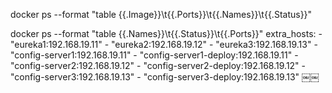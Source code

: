 docker ps --format "table {{.Image}}\t{{.Ports}}\t{{.Names}}\t{{.Status}}"

docker ps --format "table {{.Names}}\t{{.Status}}\t{{.Ports}}"
    extra_hosts:
      - "eureka1:192.168.19.11"
      - "eureka2:192.168.19.12"
      - "eureka3:192.168.19.13"
      - "config-server1:192.168.19.11"
      - "config-server1-deploy:192.168.19.11"
      - "config-server2:192.168.19.12"
      - "config-server2-deploy:192.168.19.12"
      - "config-server3:192.168.19.13"
      - "config-server3-deploy:192.168.19.13"
￼￼
